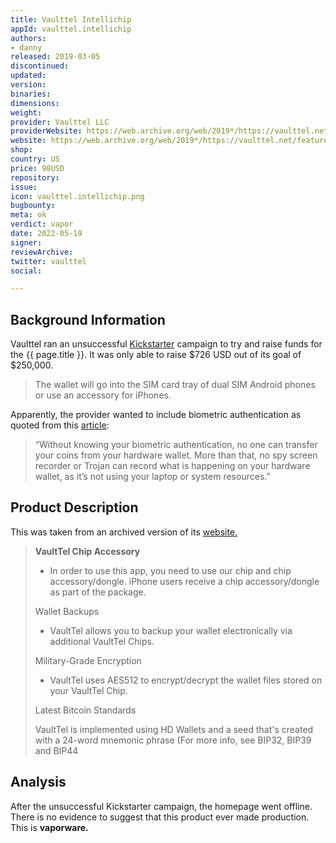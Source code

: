 ```yaml
---
title: Vaulttel Intellichip
appId: vaulttel.intellichip
authors:
- danny
released: 2019-03-05
discontinued: 
updated: 
version: 
binaries: 
dimensions: 
weight: 
provider: Vaulttel LLC
providerWebsite: https://web.archive.org/web/2019*/https://vaulttel.net
website: https://web.archive.org/web/2019*/https://vaulttel.net/features
shop: 
country: US
price: 98USD
repository: 
issue: 
icon: vaulttel.intellichip.png
bugbounty: 
meta: ok
verdict: vapor
date: 2022-05-19
signer: 
reviewArchive: 
twitter: vaulttel
social: 

---
```


## Background Information

Vaulttel ran an unsuccessful [Kickstarter](https://www.kickstarter.com/projects/vaulttel/vaulttel-securing-your-digital-assets) campaign to try and raise funds for the {{ page.title }}. It was only able to raise $726 USD out of its goal of $250,000.

> The wallet will go into the SIM card tray of dual SIM Android phones or use an accessory for iPhones.

Apparently, the provider wanted to include biometric authentication as quoted from this [article](https://coingeek.com/new-hardware-wallet-can-store-crypto-in-your-phones-sim-card-slot/): 

> “Without knowing your biometric authentication, no one can transfer your coins from your hardware wallet. More than that, no spy screen recorder or Trojan can record what is happening on your hardware wallet, as it’s not using your laptop or system resources.”

## Product Description 

This was taken from an archived version of its [website.](https://web.archive.org/web/2019*/https://vaulttel.net/features)

> **VaultTel Chip Accessory**
>
>- In order to use this app, you need to use our chip and chip accessory/dongle. iPhone users receive a chip accessory/dongle as part of the package.
>
> Wallet Backups
>
> - VaultTel allows you to backup your wallet electronically via additional VaultTel Chips. 
>
> Military-Grade Encryption
>
> - VaultTel uses AES512 to encrypt/decrypt the wallet files stored on your VaultTel Chip. 
> 
> Latest Bitcoin Standards
>
> VaultTel is implemented using HD Wallets and a seed that's created with a 24-word mnemonic phrase (For more info, see BIP32, BIP39 and BIP44

## Analysis 

After the unsuccessful Kickstarter campaign, the homepage went offline. There is no evidence to suggest that this product ever made production. This is **vaporware.**